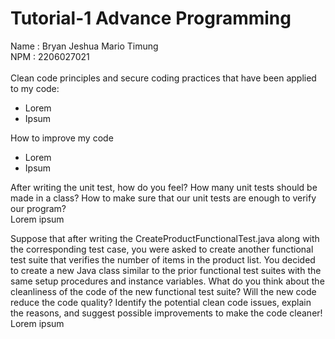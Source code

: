 # Tutorial-1 Advance Programming
Name : Bryan Jeshua Mario Timung \
NPM : 2206027021 \
\
Clean code principles and secure coding practices that have been applied to my code:
- Lorem
- Ipsum

How to improve my code
- Lorem
- Ipsum

After writing the unit test, how do you feel? How many unit tests should be made in a class? How to make sure that our unit tests are enough to verify our program? <br>
Lorem ipsum

Suppose that after writing the CreateProductFunctionalTest.java along with the corresponding test case, you were asked to create another functional test suite that verifies the number of items in the product list. You decided to create a new Java class similar to the prior functional test suites with the same setup procedures and instance variables.
What do you think about the cleanliness of the code of the new functional test suite? Will the new code reduce the code quality? Identify the potential clean code issues, explain the reasons, and suggest possible improvements to make the code cleaner! <br>
Lorem ipsum